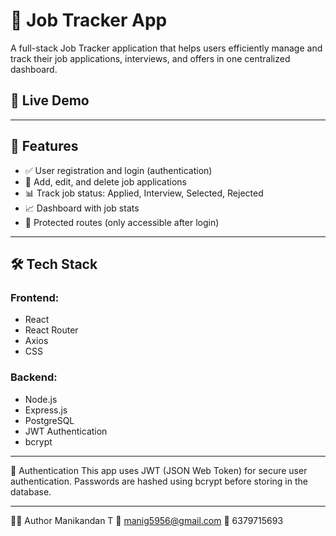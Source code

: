 # 🧰 Job Tracker App

A full-stack Job Tracker application that helps users efficiently manage and track their job applications, interviews, and offers in one centralized dashboard.

## 🚀 Live Demo


---

## 📌 Features

- ✅ User registration and login (authentication)
- 📝 Add, edit, and delete job applications
- 📊 Track job status: Applied, Interview, Selected, Rejected
- 📈 Dashboard with job stats
- 🔐 Protected routes (only accessible after login)

---

## 🛠️ Tech Stack

### Frontend:
- React
- React Router
- Axios
- CSS

### Backend:
- Node.js
- Express.js
- PostgreSQL
- JWT Authentication
- bcrypt

---

🔐 Authentication
This app uses JWT (JSON Web Token) for secure user authentication. Passwords are hashed using bcrypt before storing in the database.

---

🧑‍💻 Author
Manikandan T
📧 manig5956@gmail.com
📱 6379715693
